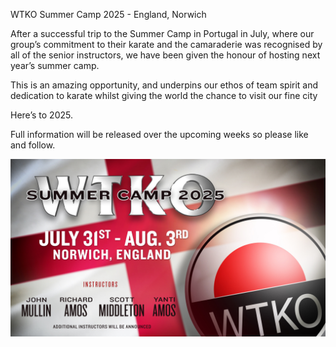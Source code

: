 WTKO Summer Camp 2025 - England, Norwich



After a successful trip to the Summer Camp in Portugal in July, where our group’s commitment to their karate and the camaraderie was recognised by all of the senior instructors, we have been given the honour of hosting next year’s summer camp.

This is an amazing opportunity, and underpins our ethos of team spirit and dedication to karate whilst giving the world the chance to visit our fine city

Here’s to 2025.



Full information will be released over the upcoming weeks so please like and follow.


![Summer camp 2025](../assets/images/summercamp.jpg)
